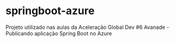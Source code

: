# springboot-azure

Projeto utilizado nas aulas da Aceleração Global Dev #6 Avanade - Publicando aplicação Spring Boot no Azure
